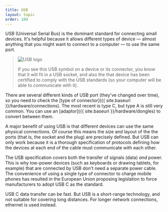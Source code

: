 ```yaml
---
title: USB
layout: topic
order: 109
---
```


_USB_ (Universal Serial Bus) is the dominant standard for connecting small
devices. It's helpful because it allows different types of device — almost
anything that you might want to connect to a computer — to use the same port.

>
> ![USB logo]({{site.baseurl}}/images/usb-symbol.svg)
>
> If you see this USB symbol on a device or its connector, you know that it will
> fit in a USB socket, and also the that device has been certified to comply
> with the USB standards (so your computer will be able to communicate with it).

There are several different kinds of USB port (they've changed over time), so
you need to check the
[type of connector]({{ site.baseurl }}/hardware/connections).
The most recent is type C, but type A is still very common. You can use an
[adaptor]({{ site.baseurl }}/hardware/dongles) to convert between them.

A major benefit of using USB is that different devices can use the same
physical connections. Of course this means the size and layout of the the ports
(that is, the socket and the plug) are precisely defined. But USB can only work
because it is a thorough specification of protocols defining how the devices at
each end of the cable must communicate with each other.

The USB specification covers both the transfer of signals (data) _and_ power.
This is why low-power devices (such as keyboards or drawing tablets, for
example) that are connected by USB don't need a separate power cable. The
convenience of using a single type of connector to charge mobile phones has
resulted in the European Union proposing legislation to force manufacturers to
adopt USB&nbsp;C as the standard.

USB C data transfer can be fast. But USB is a short-range technology, and not
suitable for covering long distances. For longer network connections, ethernet
is used instead.
